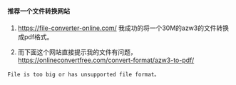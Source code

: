 #### 推荐一个文件转换网站

1. https://file-converter-online.com/
我成功的将一个30M的azw3的文件转换成pdf格式。

2. 而下面这个网站直接提示我的文件有问题，
https://onlineconvertfree.com/convert-format/azw3-to-pdf/

`File is too big or has unsupported file format。`

